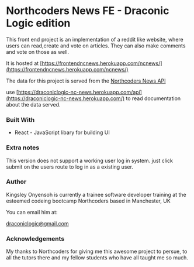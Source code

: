 # Northcoders News FE - Draconic Logic edition



This front end project is an implementation of a reddit like website, where users can read,create and vote on articles. They can also make comments and vote on those as well.

It is hosted at [https://frontendncnews.herokuapp.com/ncnews/](https://frontendncnews.herokuapp.com/ncnews/)



The data for this project is served from the [Northcoders News API](https://github.com/DraconicLogic/BE2-northcoders-news) 


use [https://draconiclogic-nc-news.herokuapp.com/api](https://draconiclogic-nc-news.herokuapp.com/) to read documentation about the  data served.

### Built With

* React - JavaScript libary for building UI

### Extra notes

This version does not support a working user log in system. just click submit on the users route to log in as a existing user.

### Author

Kingsley Onyensoh is currently a trainee software developer training at the esteemed codeing bootcamp Northcoders based in Manchester, UK

You can email him at:

draconiclogic@gmail.com

### Acknowledgements

My thanks to Northcoders for giving me this awesome project to persue, to all the tutors there and my fellow students who have all taught me so much.